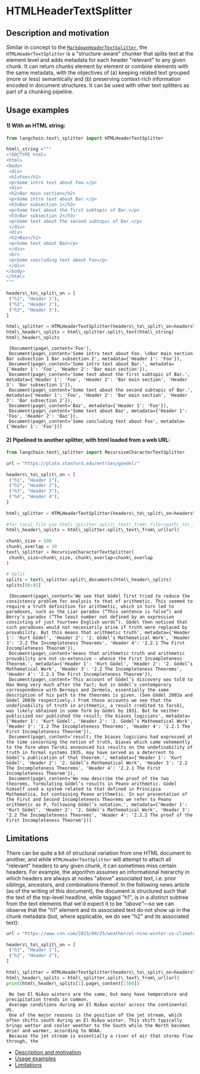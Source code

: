 # HTMLHeaderTextSplitter

## Description and motivation[​](#description-and-motivation "Direct link to Description and motivation")

Similar in concept to the [`MarkdownHeaderTextSplitter`](https://python.langchain.com/docs/modules/data_connection/document_transformers/text_splitters/markdown_header_metadata), the `HTMLHeaderTextSplitter` is a "structure-aware" chunker that splits text at the element level and adds metadata for each header "relevant" to any given chunk. It can return chunks element by element or combine elements with the same metadata, with the objectives of (a) keeping related text grouped (more or less) semantically and (b) preserving context-rich information encoded in document structures. It can be used with other text splitters as part of a chunking pipeline.

## Usage examples[​](#usage-examples "Direct link to Usage examples")

#### 1) With an HTML string:[​](#1-with-an-html-string "Direct link to 1) With an HTML string:")

```python
from langchain.text\_splitter import HTMLHeaderTextSplitter  
  
html\_string ="""  
<!DOCTYPE html>  
<html>  
<body>  
 <div>  
 <h1>Foo</h1>  
 <p>Some intro text about Foo.</p>  
 <div>  
 <h2>Bar main section</h2>  
 <p>Some intro text about Bar.</p>  
 <h3>Bar subsection 1</h3>  
 <p>Some text about the first subtopic of Bar.</p>  
 <h3>Bar subsection 2</h3>  
 <p>Some text about the second subtopic of Bar.</p>  
 </div>  
 <div>  
 <h2>Baz</h2>  
 <p>Some text about Baz</p>  
 </div>  
 <br>  
 <p>Some concluding text about Foo</p>  
 </div>  
</body>  
</html>  
"""  
  
headers\_to\_split\_on = [  
 ("h1", "Header 1"),  
 ("h2", "Header 2"),  
 ("h3", "Header 3"),  
]  
  
html\_splitter = HTMLHeaderTextSplitter(headers\_to\_split\_on=headers\_to\_split\_on)  
html\_header\_splits = html\_splitter.split\_text(html\_string)  
html\_header\_splits  

```

```text
 [Document(page\_content='Foo'),  
 Document(page\_content='Some intro text about Foo. \nBar main section Bar subsection 1 Bar subsection 2', metadata={'Header 1': 'Foo'}),  
 Document(page\_content='Some intro text about Bar.', metadata={'Header 1': 'Foo', 'Header 2': 'Bar main section'}),  
 Document(page\_content='Some text about the first subtopic of Bar.', metadata={'Header 1': 'Foo', 'Header 2': 'Bar main section', 'Header 3': 'Bar subsection 1'}),  
 Document(page\_content='Some text about the second subtopic of Bar.', metadata={'Header 1': 'Foo', 'Header 2': 'Bar main section', 'Header 3': 'Bar subsection 2'}),  
 Document(page\_content='Baz', metadata={'Header 1': 'Foo'}),  
 Document(page\_content='Some text about Baz', metadata={'Header 1': 'Foo', 'Header 2': 'Baz'}),  
 Document(page\_content='Some concluding text about Foo', metadata={'Header 1': 'Foo'})]  

```

#### 2) Pipelined to another splitter, with html loaded from a web URL:[​](#2-pipelined-to-another-splitter-with-html-loaded-from-a-web-url "Direct link to 2) Pipelined to another splitter, with html loaded from a web URL:")

```python
from langchain.text\_splitter import RecursiveCharacterTextSplitter  
  
url = "https://plato.stanford.edu/entries/goedel/"  
  
headers\_to\_split\_on = [  
 ("h1", "Header 1"),  
 ("h2", "Header 2"),  
 ("h3", "Header 3"),  
 ("h4", "Header 4"),  
]  
  
html\_splitter = HTMLHeaderTextSplitter(headers\_to\_split\_on=headers\_to\_split\_on)  
  
#for local file use html\_splitter.split\_text\_from\_file(<path\_to\_file>)  
html\_header\_splits = html\_splitter.split\_text\_from\_url(url)  
  
chunk\_size = 500  
chunk\_overlap = 30  
text\_splitter = RecursiveCharacterTextSplitter(  
 chunk\_size=chunk\_size, chunk\_overlap=chunk\_overlap  
)  
  
# Split  
splits = text\_splitter.split\_documents(html\_header\_splits)  
splits[80:85]  

```

```text
 [Document(page\_content='We see that Gödel first tried to reduce the consistency problem for analysis to that of arithmetic. This seemed to require a truth definition for arithmetic, which in turn led to paradoxes, such as the Liar paradox (“This sentence is false”) and Berry’s paradox (“The least number not defined by an expression consisting of just fourteen English words”). Gödel then noticed that such paradoxes would not necessarily arise if truth were replaced by provability. But this means that arithmetic truth', metadata={'Header 1': 'Kurt Gödel', 'Header 2': '2. Gödel’s Mathematical Work', 'Header 3': '2.2 The Incompleteness Theorems', 'Header 4': '2.2.1 The First Incompleteness Theorem'}),  
 Document(page\_content='means that arithmetic truth and arithmetic provability are not co-extensive — whence the First Incompleteness Theorem.', metadata={'Header 1': 'Kurt Gödel', 'Header 2': '2. Gödel’s Mathematical Work', 'Header 3': '2.2 The Incompleteness Theorems', 'Header 4': '2.2.1 The First Incompleteness Theorem'}),  
 Document(page\_content='This account of Gödel’s discovery was told to Hao Wang very much after the fact; but in Gödel’s contemporary correspondence with Bernays and Zermelo, essentially the same description of his path to the theorems is given. (See Gödel 2003a and Gödel 2003b respectively.) From those accounts we see that the undefinability of truth in arithmetic, a result credited to Tarski, was likely obtained in some form by Gödel by 1931. But he neither publicized nor published the result; the biases logicians', metadata={'Header 1': 'Kurt Gödel', 'Header 2': '2. Gödel’s Mathematical Work', 'Header 3': '2.2 The Incompleteness Theorems', 'Header 4': '2.2.1 The First Incompleteness Theorem'}),  
 Document(page\_content='result; the biases logicians had expressed at the time concerning the notion of truth, biases which came vehemently to the fore when Tarski announced his results on the undefinability of truth in formal systems 1935, may have served as a deterrent to Gödel’s publication of that theorem.', metadata={'Header 1': 'Kurt Gödel', 'Header 2': '2. Gödel’s Mathematical Work', 'Header 3': '2.2 The Incompleteness Theorems', 'Header 4': '2.2.1 The First Incompleteness Theorem'}),  
 Document(page\_content='We now describe the proof of the two theorems, formulating Gödel’s results in Peano arithmetic. Gödel himself used a system related to that defined in Principia Mathematica, but containing Peano arithmetic. In our presentation of the First and Second Incompleteness Theorems we refer to Peano arithmetic as P, following Gödel’s notation.', metadata={'Header 1': 'Kurt Gödel', 'Header 2': '2. Gödel’s Mathematical Work', 'Header 3': '2.2 The Incompleteness Theorems', 'Header 4': '2.2.2 The proof of the First Incompleteness Theorem'})]  

```

## Limitations[​](#limitations "Direct link to Limitations")

There can be quite a bit of structural variation from one HTML document to another, and while `HTMLHeaderTextSplitter` will attempt to attach all "relevant" headers to any given chunk, it can sometimes miss certain headers. For example, the algorithm assumes an informational hierarchy in which headers are always at nodes "above" associated text, i.e. prior siblings, ancestors, and combinations thereof. In the following news article (as of the writing of this document), the document is structured such that the text of the top-level headline, while tagged "h1", is in a *distinct* subtree from the text elements that we'd expect it to be *"above"*—so we can observe that the "h1" element and its associated text do not show up in the chunk metadata (but, where applicable, we do see "h2" and its associated text):

```python
url = "https://www.cnn.com/2023/09/25/weather/el-nino-winter-us-climate/index.html"  
  
headers\_to\_split\_on = [  
 ("h1", "Header 1"),  
 ("h2", "Header 2"),  
]  
  
html\_splitter = HTMLHeaderTextSplitter(headers\_to\_split\_on=headers\_to\_split\_on)  
html\_header\_splits = html\_splitter.split\_text\_from\_url(url)  
print(html\_header\_splits[1].page\_content[:500])  

```

```text
 No two El NiÃ±o winters are the same, but many have temperature and precipitation trends in common.   
 Average conditions during an El NiÃ±o winter across the continental US.   
 One of the major reasons is the position of the jet stream, which often shifts south during an El NiÃ±o winter. This shift typically brings wetter and cooler weather to the South while the North becomes drier and warmer, according to NOAA.   
 Because the jet stream is essentially a river of air that storms flow through, the  

```

- [Description and motivation](#description-and-motivation)
- [Usage examples](#usage-examples)
- [Limitations](#limitations)
